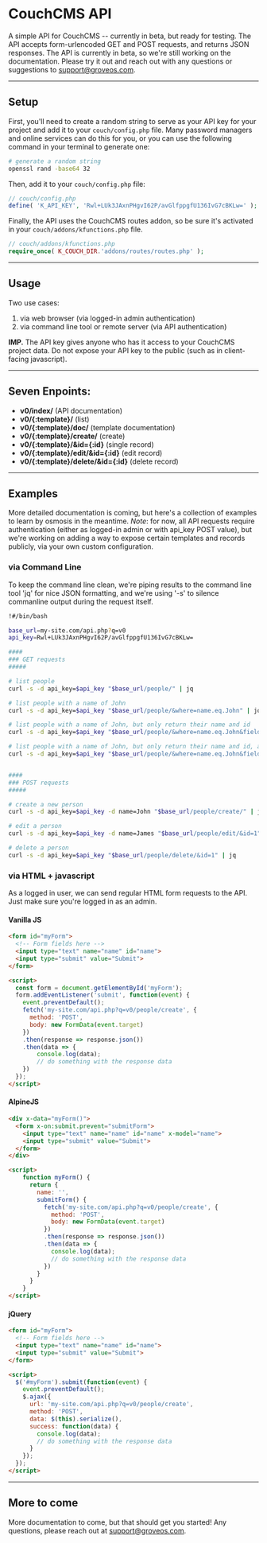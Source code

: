 # CouchCMS API
A simple API for CouchCMS -- currently in beta, but ready for testing. The API accepts form-urlencoded GET and POST requests, and returns JSON responses. The API is currently in beta, so we're still working on the documentation. Please try it out and reach out with any questions or suggestions to support@groveos.com.


- - -


## Setup
First, you'll need to create a random string to serve as your API key for your project and add it to your `couch/config.php` file. Many password managers and online services can do this for you, or you can use the following command in your terminal to generate one:
```sh
# generate a random string
openssl rand -base64 32
```

Then, add it to your `couch/config.php` file:
```php
// couch/config.php
define( 'K_API_KEY', 'Rwl+LUk3JAxnPHgvI62P/avGlfppgfU136IvG7cBKLw=' );
```

Finally, the API uses the CouchCMS routes addon, so be sure it's activated in your `couch/addons/kfunctions.php` file.
```php
// couch/addons/kfunctions.php
require_once( K_COUCH_DIR.'addons/routes/routes.php' );
```


- - -


## Usage
Two use cases:
1. via web browser (via logged-in admin authentication)
2. via command line tool or remote server (via API authentication)

**IMP.** The API key gives anyone who has it access to your CouchCMS project data. Do not expose your API key to the public (such as in client-facing javascript).


- - -


## Seven Enpoints:
- **v0/index/** (API documentation)
- **v0/{:template}/** (list)
- **v0/{:template}/doc/** (template documentation)
- **v0/{:template}/create/** (create)
- **v0/{:template}/&id={:id}** (single record)
- **v0/{:template}/edit/&id={:id}** (edit record)
- **v0/{:template}/delete/&id={:id}** (delete record)


- - -


## Examples
More detailed documentation is coming, but here's a collection of examples to learn by osmosis in the meantime. *Note*: for now, all API requests require authentication (either as logged-in admin or with api_key POST value), but we're working on adding a way to expose certain templates and records publicly, via your own custom configuration.


### via Command Line
To keep the command line clean, we're piping results to the command line tool 'jq' for nice JSON formatting, and we're using '-s' to silence commanline output during the request itself.

```bash
!#/bin/bash

base_url=my-site.com/api.php?q=v0
api_key=Rwl+LUk3JAxnPHgvI62P/avGlfppgfU136IvG7cBKLw=

####
### GET requests
#####

# list people
curl -s -d api_key=$api_key "$base_url/people/" | jq

# list people with a name of John
curl -s -d api_key=$api_key "$base_url/people/&where=name.eq.John" | jq

# list people with a name of John, but only return their name and id
curl -s -d api_key=$api_key "$base_url/people/&where=name.eq.John&fields=name,id" | jq

# list people with a name of John, but only return their name and id, and limit to 1 result
curl -s -d api_key=$api_key "$base_url/people/&where=name.eq.John&fields=name,id&limit=1" | jq


####
### POST requests
#####

# create a new person
curl -s -d api_key=$api_key -d name=John "$base_url/people/create/" | jq

# edit a person
curl -s -d api_key=$api_key -d name=James "$base_url/people/edit/&id=1" | jq

# delete a person
curl -s -d api_key=$api_key "$base_url/people/delete/&id=1" | jq
```


### via HTML + javascript
As a logged in user, we can send regular HTML form requests to the API. Just make sure you're logged in as an admin.


#### Vanilla JS
```html
<form id="myForm">
  <!-- Form fields here -->
  <input type="text" name="name" id="name">
  <input type="submit" value="Submit">
</form>

<script>
  const form = document.getElementById('myForm');
  form.addEventListener('submit', function(event) {
	event.preventDefault();
	fetch('my-site.com/api.php?q=v0/people/create', {
	  method: 'POST',
	  body: new FormData(event.target)
	})
	.then(response => response.json())
	.then(data => {
		console.log(data);
		// do something with the response data
	})
  });
</script>
```


#### AlpineJS
```html
<div x-data="myForm()">
  <form x-on:submit.prevent="submitForm">
	<input type="text" name="name" id="name" x-model="name">
	<input type="submit" value="Submit">
  </form>
</div>

<script>
	function myForm() {
	  return {
		name: '',
		submitForm() {
		  fetch('my-site.com/api.php?q=v0/people/create', {
			method: 'POST',
			body: new FormData(event.target)
		  })
		  .then(response => response.json())
		  .then(data => {
		  	console.log(data);
			// do something with the response data
		  })
		}
	  }
	}
</script>
```


#### jQuery
```html
<form id="myForm">
  <!-- Form fields here -->
  <input type="text" name="name" id="name">
  <input type="submit" value="Submit">
</form>

<script>
  $('#myForm').submit(function(event) {
	event.preventDefault();
	$.ajax({
	  url: 'my-site.com/api.php?q=v0/people/create',
	  method: 'POST',
	  data: $(this).serialize(),
	  success: function(data) {
	  	console.log(data);
		// do something with the response data
	  }
	});
  });
</script>

```


- - -


## More to come
More documentation to come, but that should get you started! Any questions, please reach out at support@groveos.com.